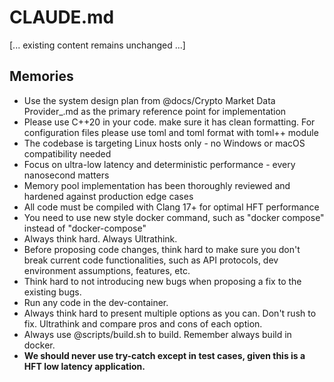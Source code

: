 # CLAUDE.md

[... existing content remains unchanged ...]

## Memories

- Use the system design plan from @docs/Crypto Market Data Provider_.md as the primary reference point for implementation
- Please use C++20 in your code. make sure it has clean formatting. For configuration files please use toml and toml format with toml++ module
- The codebase is targeting Linux hosts only - no Windows or macOS compatibility needed
- Focus on ultra-low latency and deterministic performance - every nanosecond matters
- Memory pool implementation has been thoroughly reviewed and hardened against production edge cases
- All code must be compiled with Clang 17+ for optimal HFT performance
- You need to use new style docker command, such as "docker compose" instead of "docker-compose"
- Always think hard. Always Ultrathink.
- Before proposing code changes, think hard to make sure you don't break current code functionalities, such as API protocols, dev environment assumptions, features, etc. 
- Think hard to not introducing new bugs when proposing a fix to the existing bugs.
- Run any code in the dev-container.
- Always think hard to present multiple options as you can. Don't rush to fix. Ultrathink and compare pros and cons of each option.
- Always use @scripts/build.sh to build. Remember always build in docker.
- **We should never use try-catch except in test cases, given this is a HFT low latency application.**